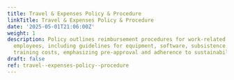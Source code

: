 ```yaml
---
title: Travel & Expenses Policy & Procedure
linkTitle: Travel & Expenses Policy & Procedure
date: '2025-05-01T21:06:00Z'
weight: 1
description: Policy outlines reimbursement procedures for work-related expenses for
  employees, including guidelines for equipment, software, subsistence, travel, and
  training costs, emphasizing pre-approval and adherence to sustainability practices.
draft: false
ref: travel--expenses-policy--procedure
---
```


